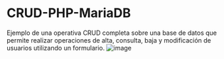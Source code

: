 # CRUD-PHP-MariaDB
Ejemplo de una operativa CRUD completa sobre una base de datos que permite realizar operaciones de alta, consulta, baja y modificación de usuarios utilizando un formulario. 
![image](https://github.com/Githubsacri27/CRUD-PHP-MariaDB/assets/99100069/0c860605-1f2d-409e-891e-cdec60890734)
